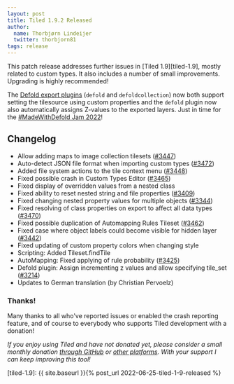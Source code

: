 ```yaml
---
layout: post
title: Tiled 1.9.2 Released
author:
  name: Thorbjørn Lindeijer
  twitter: thorbjorn81
tags: release
---
```


This patch release addresses further issues in [Tiled 1.9][tiled-1.9], mostly
related to custom types. It also includes a number of small improvements.
Upgrading is highly recommended!

The [Defold export
plugins](https://doc.mapeditor.org/en/stable/manual/export-defold/) (`defold`
and `defoldcollection`) now both support setting the tilesource using custom
properties and the `defold` plugin now also automatically assigns Z-values to
the exported layers. Just in time for the [#MadeWithDefold Jam
2022](https://itch.io/jam/madewithdefold-jam-2)!

Changelog
---------

*   Allow adding maps to image collection tilesets ([#3447](https://github.com/mapeditor/tiled/issues/3447))
*   Auto-detect JSON file format when importing custom types ([#3472](https://github.com/mapeditor/tiled/issues/3472))
*   Added file system actions to the tile context menu ([#3448](https://github.com/mapeditor/tiled/issues/3448))
*   Fixed possible crash in Custom Types Editor ([#3465](https://github.com/mapeditor/tiled/issues/3465))
*   Fixed display of overridden values from a nested class
*   Fixed ability to reset nested string and file properties ([#3409](https://github.com/mapeditor/tiled/issues/3409))
*   Fixed changing nested property values for multiple objects ([#3344](https://github.com/mapeditor/tiled/issues/3344))
*   Fixed resolving of class properties on export to affect all data types ([#3470](https://github.com/mapeditor/tiled/issues/3470))
*   Fixed possible duplication of Automapping Rules Tileset ([#3462](https://github.com/mapeditor/tiled/issues/3462))
*   Fixed case where object labels could become visible for hidden layer ([#3442](https://github.com/mapeditor/tiled/issues/3442))
*   Fixed updating of custom property colors when changing style
*   Scripting: Added Tileset.findTile
*   AutoMapping: Fixed applying of rule probability ([#3425](https://github.com/mapeditor/tiled/issues/3425))
*   Defold plugin: Assign incrementing z values and allow specifying tile_set ([#3214](https://github.com/mapeditor/tiled/issues/3214))
*   Updates to German translation (by Christian Pervoelz)

### Thanks!

Many thanks to all who've reported issues or enabled the crash reporting
feature, and of course to everybody who supports Tiled development with a
donation!

_If you enjoy using Tiled and have not donated yet, please consider a small monthly donation [through GitHub](https://github.com/sponsors/bjorn) or [other platforms](https://www.mapeditor.org/donate). With your support I can keep improving this tool!_

[tiled-1.9]: {{ site.baseurl }}{% post_url 2022-06-25-tiled-1-9-released %}
